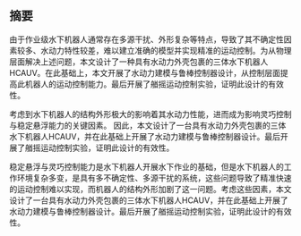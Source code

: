 ## 摘要

由于作业级水下机器人通常存在多源干扰、外形复杂等特点，导致了其不确定性因素较多、水动力特性较差，难以建立准确的模型并实现精准的运动控制。为从物理层面解决上述问题，本文设计了一种具有水动力外壳包裹的三体水下机器人HCAUV。在此基础上，本文开展了水动力建模与鲁棒控制器设计，从控制层面提高此机器人的运动控制能力。最后开展了艏摇运动控制实验，证明此设计的有效性。





考虑到水下机器人的结构外形极大的影响着其水动力性能，进而成为影响灵巧控制与稳定悬浮能力的关键因素。  因此，本文设计了一台具有水动力外壳包裹的三体水下机器人HCAUV，并在此基础上开展了水动力建模与鲁棒控制器设计。最后开展了艏摇运动控制实验，证明此设计的有效性。





稳定悬浮与灵巧控制能力是水下机器人开展水下作业的基础，但是水下机器人的工作环境复杂多变，是具有多不确定性、多源干扰的系统，这些问题导致了精准快速的运动控制难以实现，而机器人的结构外形加剧了这一问题。考虑这些因素，本文设计了一台具有水动力外壳包裹的三体水下机器人HCAUV，并在此基础上开展了水动力建模与鲁棒控制器设计。最后开展了艏摇运动控制实验，证明此设计的有效性。